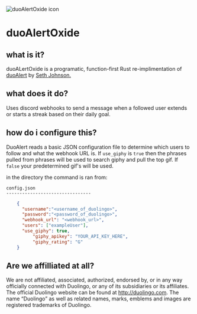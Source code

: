 ![duoAlertOxide icon](https://cdn.discordapp.com/attachments/683096422362775574/841364917525544990/68747470733a2f2f692e696d6775722e636f6d2f68534c30784b502e706e67-NEW.png)

# duoAlertOxide

## what is it?
duoALertOxide is a programatic, function-first Rust re-implimentation of [duoAlert](https://github.com/Seth-Johnson/duoAlert) by [Seth Johnson.](https://gihtub.com/Seth-Johnson)

## what does it do?
Uses discord webhooks to send a message when a followed user extends or starts a streak based on their daily goal.
 

## how do i configure this?

DuoAlert reads a basic JSON configuration file to determine which users to follow and what the webhook URL is.  If `use_giphy` is `true` then the phrases pulled from phrases will be used to search giphy and pull the top gif. If `false` your predetermined gif's will be used.

in the directory the command is ran from:
```
config.json
--------------------------------
```

```json
	{
	  "username":"<username_of_duolingo>",
  	  "password":"<password_of_duolingo>",
	  "webhook_url": "<webhook_url>",
	  "users": ["exampleUser"],
	  "use_giphy": true,
          "giphy_apikey": "YOUR_API_KEY_HERE",
          "giphy_rating": "G"
	}
```

## Are we affilliated at all? 

We are not affiliated, associated, authorized, endorsed by, or in any way officially connected with Duolingo, or any of its subsidiaries or its affiliates. The official Duolingo website can be found at http://duolingo.com. The name “Duolingo” as well as related names, marks, emblems and images are registered trademarks of Duolingo.
